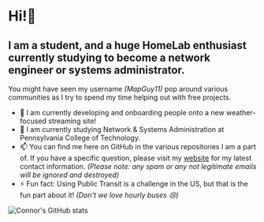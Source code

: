 # Hi!👋
## I am a student, and a huge HomeLab enthusiast currently studying to become a network engineer or systems administrator.

You might have seen my username *(MapGuy11)* pop around various communities as I try to spend my time helping out with free projects.

- 🔭 I am currently developing and onboarding people onto a new weather-focused streaming site!
- 🌱 I am currently studying Network & Systems Administration at Pennsylvania College of Technology.
- 📫 You can find me here on GitHub in the various repositories I am a part of. If you have a specific question, please visit my [website](https://google.com) for my latest contact information. *(Please note: any spam or any not legitimate emails will be ignored and destroyed)* 
- ⚡ Fun fact: Using Public Transit is a challenge in the US, but that is the fun part about it! *(Don't we love hourly buses 😢)*
  
![Connor's GitHub stats](https://stars.connorhackenberg.tech/api?username=mapguy11&show_icons=true&theme=onedark)
